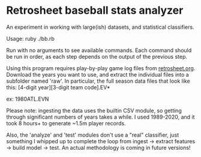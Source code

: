 # Retrosheet baseball stats analyzer

An experiment in working with large(ish) datasets, and statistical classifiers.

Usage:
ruby ./bb.rb

Run with no arguments to see available commands. Each command should be run in
order, as each step depends on the output of the previous step.

Using this program requires play-by-play game log files from [retrosheet.org](https://www.retrosheet.org/gamelogs/index.html). Download the years you want
to use, and extract the individual files into a subfolder named 'raw'.
In particular, the full season data files that look like this:
  \[4-digit year\]\[3-digit team code\].EV\*

ex: 1980ATL.EVN

Please note: ingesting the data uses the builtin CSV module, so getting
through significant numbers of years takes a while. I used 1989-2020, and it 
took 8 hours+ to generate ~1.5m player records.

Also, the 'analyze' and 'test' modules don't use a "real" classifier, just 
something I whipped up to complete the loop from ingest -\> extract features -\> build model -\> test. An actual methodology is coming in future versions! 
